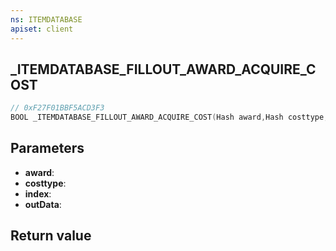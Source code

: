 ```yaml
---
ns: ITEMDATABASE
apiset: client
---
```

## _ITEMDATABASE_FILLOUT_AWARD_ACQUIRE_COST

```c
// 0xF27F01BBF5ACD3F3
BOOL _ITEMDATABASE_FILLOUT_AWARD_ACQUIRE_COST(Hash award,Hash costtype,int index,Any* outData);
```


## Parameters
* **award**:
* **costtype**:
* **index**:
* **outData**:

## Return value

